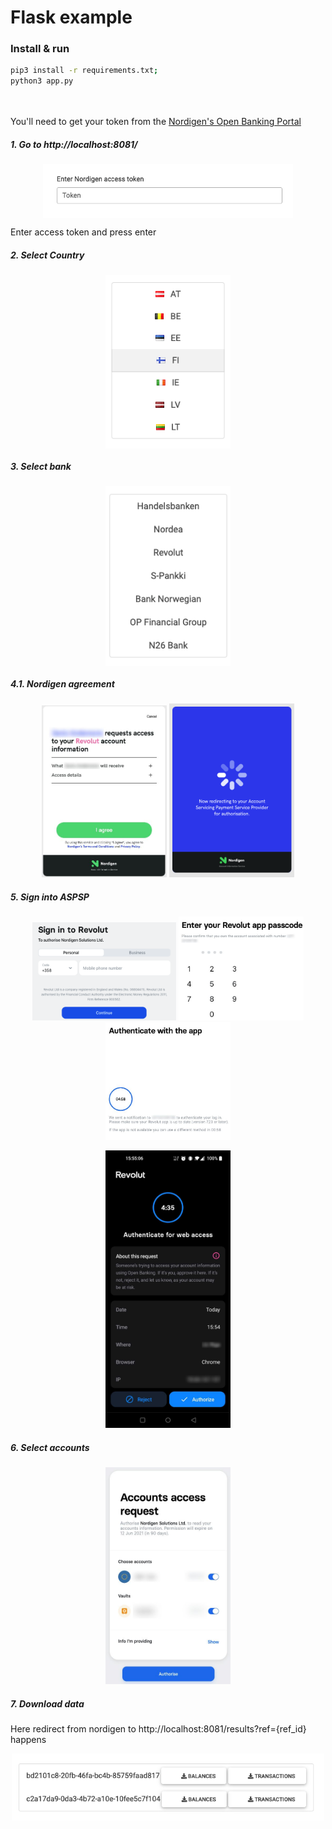 # Flask example
### Install & run

```bash
pip3 install -r requirements.txt;
python3 app.py
```

\
\
You'll need to get your token from the [Nordigen's Open Banking Portal](https://ob.nordigen.com/login/)


##### 1. Go to http://localhost:8081/
<!-- ![acc token](../../../docs/resources/_media/f_1_token.png?raw=true "Title") -->
<p align="center">
    <img align="center" src="../../../docs/resources/_media/f_1_token.png" width="400" />
</p>
Enter access token and press enter



##### 2. Select Country
<!-- ![acc token](../../../docs/resources/_media/f_2_select_country.png?raw=true "Title") -->
<p align="center">
    <img align="center" src="../../../docs/resources/_media/f_2_select_country.png" width="200" />
</p>

##### 3. Select bank
<!-- ![acc token](../../../docs/resources/_media/f_3_select_aspsp.png?raw=true "Title") -->
<p align="center">
    <img align="center" src="../../../docs/resources/_media/f_3_select_aspsp.png" width="200" />
</p>

##### 4.1. Nordigen agreement
<p align="center">
  <img src="../../../docs/resources/_media/f_4_ng_agreement.jpg" width="200" />
  <img src="../../../docs/resources/_media/f_4.1_ng_redirect.png" width="200" /> 
</p>

##### 5. Sign into ASPSP
<p align="center">
  <img src="../../../docs/resources/_media/f_5_aspsps_signin.png" width="230" />
  <img src="../../../docs/resources/_media/f_5.1_aspsps_signin.jpg" width="200" /> 
  <img src="../../../docs/resources/_media/f_5.2_aspsps_signin.jpg" width="200" /> 
</p>

<p align="center">
  <img src="../../../docs/resources/_media/f_5.3_aspsp_auth.jpg" width="200" /> 
</p>

##### 6. Select accounts
<p align="center">
  <img src="../../../docs/resources/_media/f_6_aspsp_accs.jpg" width="200" />
</p>

##### 7. Download data
Here redirect from nordigen to http://localhost:8081/results?ref={ref_id} happens
<p align="center">
  <img src="../../../docs/resources/_media/f_7_accc_data.png" width="500" />
</p>
